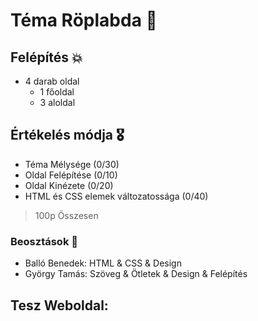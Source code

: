 # Téma Röplabda 🏐

## Felépítés 💥

- 4 darab oldal
  - 1 főoldal
  - 3 aloldal

## Értékelés módja 🎖️

- Téma Mélysége (0/30) 
- Oldal Felépítése (0/10)
- Oldal Kinézete (0/20)
- HTML és CSS elemek változatossága (0/40)

> 100p Összesen 

### Beosztások 👤

- Balló Benedek: HTML & CSS & Design
- György Tamás: Szöveg & Ötletek & Design & Felépítés

## Tesz Weboldal:


